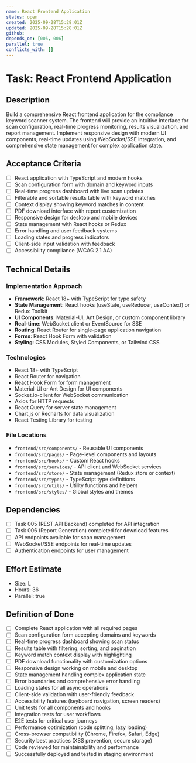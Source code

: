```yaml
---
name: React Frontend Application
status: open
created: 2025-09-28T15:28:01Z
updated: 2025-09-28T15:28:01Z
github:
depends_on: [005, 006]
parallel: true
conflicts_with: []
---
```


# Task: React Frontend Application

## Description
Build a comprehensive React frontend application for the compliance keyword scanner system. The frontend will provide an intuitive interface for scan configuration, real-time progress monitoring, results visualization, and report management. Implement responsive design with modern UI components, real-time updates using WebSocket/SSE integration, and comprehensive state management for complex application state.

## Acceptance Criteria
- [ ] React application with TypeScript and modern hooks
- [ ] Scan configuration form with domain and keyword inputs
- [ ] Real-time progress dashboard with live scan updates
- [ ] Filterable and sortable results table with keyword matches
- [ ] Context display showing keyword matches in content
- [ ] PDF download interface with report customization
- [ ] Responsive design for desktop and mobile devices
- [ ] State management with React hooks or Redux
- [ ] Error handling and user feedback systems
- [ ] Loading states and progress indicators
- [ ] Client-side input validation with feedback
- [ ] Accessibility compliance (WCAG 2.1 AA)

## Technical Details
### Implementation Approach
- **Framework**: React 18+ with TypeScript for type safety
- **State Management**: React hooks (useState, useReducer, useContext) or Redux Toolkit
- **UI Components**: Material-UI, Ant Design, or custom component library
- **Real-time**: WebSocket client or EventSource for SSE
- **Routing**: React Router for single-page application navigation
- **Forms**: React Hook Form with validation
- **Styling**: CSS Modules, Styled Components, or Tailwind CSS

### Technologies
- React 18+ with TypeScript
- React Router for navigation
- React Hook Form for form management
- Material-UI or Ant Design for UI components
- Socket.io-client for WebSocket communication
- Axios for HTTP requests
- React Query for server state management
- Chart.js or Recharts for data visualization
- React Testing Library for testing

### File Locations
- `frontend/src/components/` - Reusable UI components
- `frontend/src/pages/` - Page-level components and layouts
- `frontend/src/hooks/` - Custom React hooks
- `frontend/src/services/` - API client and WebSocket services
- `frontend/src/store/` - State management (Redux store or context)
- `frontend/src/types/` - TypeScript type definitions
- `frontend/src/utils/` - Utility functions and helpers
- `frontend/src/styles/` - Global styles and themes

## Dependencies
- [ ] Task 005 (REST API Backend) completed for API integration
- [ ] Task 006 (Report Generation) completed for download features
- [ ] API endpoints available for scan management
- [ ] WebSocket/SSE endpoints for real-time updates
- [ ] Authentication endpoints for user management

## Effort Estimate
- Size: L
- Hours: 36
- Parallel: true

## Definition of Done
- [ ] Complete React application with all required pages
- [ ] Scan configuration form accepting domains and keywords
- [ ] Real-time progress dashboard showing scan status
- [ ] Results table with filtering, sorting, and pagination
- [ ] Keyword match context display with highlighting
- [ ] PDF download functionality with customization options
- [ ] Responsive design working on mobile and desktop
- [ ] State management handling complex application state
- [ ] Error boundaries and comprehensive error handling
- [ ] Loading states for all async operations
- [ ] Client-side validation with user-friendly feedback
- [ ] Accessibility features (keyboard navigation, screen readers)
- [ ] Unit tests for all components and hooks
- [ ] Integration tests for user workflows
- [ ] E2E tests for critical user journeys
- [ ] Performance optimization (code splitting, lazy loading)
- [ ] Cross-browser compatibility (Chrome, Firefox, Safari, Edge)
- [ ] Security best practices (XSS prevention, secure storage)
- [ ] Code reviewed for maintainability and performance
- [ ] Successfully deployed and tested in staging environment
